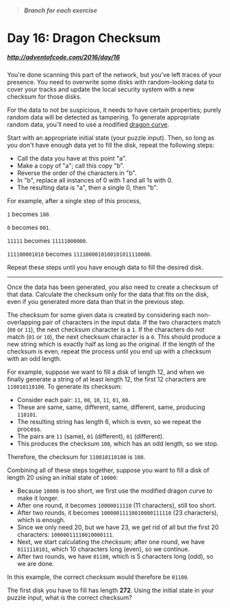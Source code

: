 > ##### Branch for each exercise

# Day 16: Dragon Checksum
##### http://adventofcode.com/2016/day/16

You're done scanning this part of the network, but you've left traces of your presence. You need to overwrite some disks with random-looking data to cover your tracks and update the local security system with a new checksum for those disks.

For the data to not be suspicious, it needs to have certain properties; purely random data will be detected as tampering. To generate appropriate random data, you'll need to use a modified [dragon curve](https://en.wikipedia.org/wiki/Dragon_curve).

Start with an appropriate initial state (your puzzle input). Then, so long as you don't have enough data yet to fill the disk, repeat the following steps:

- Call the data you have at this point "a".
- Make a copy of "a"; call this copy "b".
- Reverse the order of the characters in "b".
- In "b", replace all instances of 0 with 1 and all 1s with 0.
- The resulting data is "a", then a single 0, then "b".

For example, after a single step of this process,

`1` becomes `100`.

`0` becomes `001`.

`11111` becomes `11111000000`.

`111100001010` becomes `1111000010100101011110000`.

Repeat these steps until you have enough data to fill the desired disk.

---

Once the data has been generated, you also need to create a checksum of that data. Calculate the checksum only for the data that fits on the disk, even if you generated more data than that in the previous step.

The checksum for some given data is created by considering each non-overlapping pair of characters in the input data. If the two characters match (`00` or `11`), the next checksum character is a `1`. If the characters do not match (`01` or `10`), the next checksum character is a `0`. This should produce a new string which is exactly half as long as the original. If the length of the checksum is even, repeat the process until you end up with a checksum with an odd length.

For example, suppose we want to fill a disk of length 12, and when we finally generate a string of at least length 12, the first 12 characters are `110010110100`. To generate its checksum:

- Consider each pair: `11`, `00`, `10`, `11`, `01`, `00`.
- These are same, same, different, same, different, same, producing `110101`.
- The resulting string has length 6, which is even, so we repeat the process.
- The pairs are `11` (same), `01` (different), `01` (different).
- This produces the checksum `100`, which has an odd length, so we stop.

Therefore, the checksum for `110010110100` is `100`.

Combining all of these steps together, suppose you want to fill a disk of length 20 using an initial state of `10000`:

- Because `10000` is too short, we first use the modified dragon curve to make it longer.
- After one round, it becomes `10000011110` (11 characters), still too short.
- After two rounds, it becomes `10000011110010000111110` (23 characters), which is enough.
- Since we only need 20, but we have 23, we get rid of all but the first 20 characters: `10000011110010000111`.
- Next, we start calculating the checksum; after one round, we have `0111110101`, which 10 characters long (even), so we continue.
- After two rounds, we have `01100`, which is 5 characters long (odd), so we are done.

In this example, the correct checksum would therefore be `01100`.

The first disk you have to fill has length **272**. Using the initial state in your puzzle input, what is the correct checksum?
